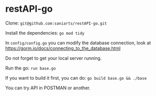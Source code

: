 # restAPI-go

Clone:
`git@github.com:saniarts/restAPI-go.git`

Install the dependencies:
`go mod tidy`

In `config/config.go` you can modify the database connection, look at https://gorm.io/docs/connecting_to_the_database.html

Do not forget to get your local server running.

Run the go:
`run base.go` 

If you want to build it first, you can do:
`go build base.go && ./base`

You can try API in POSTMAN or another.